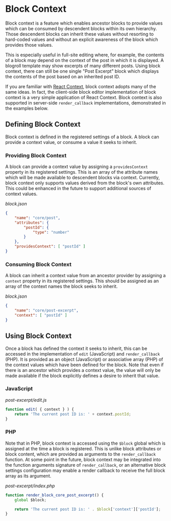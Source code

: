 # Block Context

Block context is a feature which enables ancestor blocks to provide values which can be consumed by descendent blocks within its own hierarchy. Those descendent blocks can inherit these values without resorting to hard-coded values and without an explicit awareness of the block which provides those values.

This is especially useful in full-site editing where, for example, the contents of a block may depend on the context of the post in which it is displayed. A blogroll template may show excerpts of many different posts. Using block context, there can still be one single "Post Excerpt" block which displays the contents of the post based on an inherited post ID.

If you are familiar with [React Context](https://reactjs.org/docs/context.html), block context adopts many of the same ideas. In fact, the client-side block editor implementation of block context is a very simple application of React Context. Block context is also supported in server-side `render_callback` implementations, demonstrated in the examples below.

## Defining Block Context

Block context is defined in the registered settings of a block. A block can provide a context value, or consume a value it seeks to inherit.

### Providing Block Context

A block can provide a context value by assigning a `providesContext` property in its registered settings. This is an array of the attribute names which will be made available to descendent blocks via context. Currently, block context only supports values derived from the block's own attributes. This could be enhanced in the future to support additional sources of context values.

_block.json_

```json
{
	"name": "core/post",
	"attributes": {
		"postId": {
			"type": "number"
		}
	},
	"providesContext": [ "postId" ]
}
```

### Consuming Block Context

A block can inherit a context value from an ancestor provider by assigning a `context` property in its registered settings. This should be assigned as an array of the context names the block seeks to inherit.

_block.json_

```json
{
	"name": "core/post-excerpt",
	"context": [ "postId" ]
}
```

## Using Block Context

Once a block has defined the context it seeks to inherit, this can be accessed in the implementation of `edit` (JavaScript) and `render_callback` (PHP). It is provided as an object (JavaScript) or associative array (PHP) of the context values which have been defined for the block. Note that even if there is an ancestor which provides a context value, the value will only be made available if the block explicitly defines a desire to inherit that value.

### JavaScript

_post-excerpt/edit.js_

```js
function edit( { context } ) {
	return 'The current post ID is: ' + context.postId;
}
```

### PHP

Note that in PHP, block context is accessed using the `$block` global which is assigned at the time a block is registered. This is unlike block attributes or block content, which are provided as arguments to the `render_callback` function. At some point in the future, block context may be integrated into the function arguments signature of `render_callback`, or an alternative block settings configuration may enable a render callback to receive the full block array as its argument.

_post-excerpt/index.php_

```js
function render_block_core_post_excerpt() {
	global $block;

	return 'The current post ID is: ' . $block['context']['postId'];
}
```
